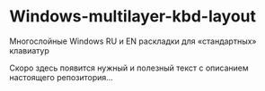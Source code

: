 # Windows-multilayer-kbd-layout
Многослойные Windows RU и EN раскладки для «стандартных» клавиатур

Скоро здесь появится нужный и полезный текст с описанием настоящего репозитория...
